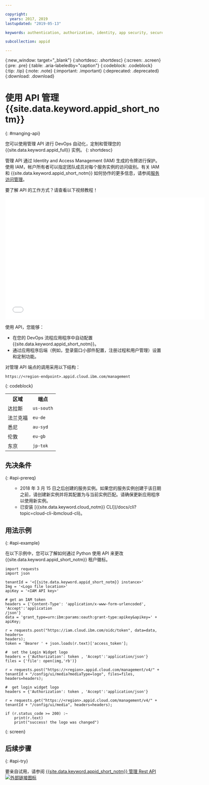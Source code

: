 ```yaml
---

copyright:
  years: 2017, 2019
lastupdated: "2019-05-13"

keywords: authentication, authorization, identity, app security, secure, application identity, app to app, access token

subcollection: appid

---
```


{:new_window: target="_blank"}
{:shortdesc: .shortdesc}
{:screen: .screen}
{:pre: .pre}
{:table: .aria-labeledby="caption"}
{:codeblock: .codeblock}
{:tip: .tip}
{:note: .note}
{:important: .important}
{:deprecated: .deprecated}
{:download: .download}

# 使用 API 管理 {{site.data.keyword.appid_short_notm}}
{: #manging-api}

您可以使用管理 API 进行 DevOps 自动化，定制和管理您的 {{site.data.keyword.appid_full}} 实例。
{: shortdesc}

管理 API 通过 Identity and Access Management (IAM) 生成的令牌进行保护。使用 IAM，帐户所有者可以指定团队成员对每个服务实例的访问级别。有关 IAM 和 {{site.data.keyword.appid_short_notm}} 如何协作的更多信息，请参阅[服务访问管理](/docs/services/appid?topic=appid-service-access-management)。


要了解 API 的工作方式？请查看以下视频教程！

<iframe class="embed-responsive-item" id="about-appid-api" title="关于 {{site.data.keyword.appid_short_notm}} API" type="text/html" width="640" height="390" src="//www.youtube.com/embed/b2ABxvAdGg0?rel=0" frameborder="0" webkitallowfullscreen mozallowfullscreen allowfullscreen> </iframe>


使用 API，您能够：
* 在您的 DevOps 流程应用程序中自动配置 {{site.data.keyword.appid_short_notm}}。
* 通过应用程序后端（例如，登录窗口小部件配置，注册过程和用户管理）设置和定制功能。


对管理 API 端点的调用采用以下结构：

```
https://<region-endpoint>.appid.cloud.ibm.com/management
```
{: codeblock}


<table>
  <tr>
    <th>区域</th>
    <th>端点</th>
  </tr>
  <tr>
    <td>达拉斯</td>
    <td><code>us-south</code></td>
  </tr>
  <tr>
    <td>法兰克福</td>
    <td><code>eu-de</code></td>
  </tr>
  <tr>
    <td>悉尼</td>
    <td><code>au-syd</code></td>
  </tr>
  <tr>
    <td>伦敦</td>
    <td><code>eu-gb</code></td>
  </tr>
  <tr>
    <td>东京</td>
    <td><code>jp-tok</code></td>
  </tr>
</table>



## 先决条件
{: #api-prereq}

<ul><ul><li>2018 年 3 月 15 日之后创建的服务实例。如果您的服务实例创建于该日期之前，请创建新实例并将其配置为与当前实例匹配。请确保更新应用程序以使用新实例。</li>
<li>已安装 [{{site.data.keyword.cloud_notm}} CLI](/docs/cli?topic=cloud-cli-ibmcloud-cli)。</li></ul></ul>

## 用法示例
{: #api-example}

在以下示例中，您可以了解如何通过 Python 使用 API 来更改 {{site.data.keyword.appid_short_notm}} 租户徽标。

```
import requests
import json

tenantId = '<{{site.data.keyword.appid_short_notm}} instance>'
Img = '<Logo file location>'
apiKey = '<IAM API key>'

# get an IAM token
headers = {'Content-Type': 'application/x-www-form-urlencoded', 'Accept':'application
/json'}
data = 'grant_type=urn:ibm:params:oauth:grant-type:apikey&apikey=' + apiKey;

r = requests.post("https://iam.cloud.ibm.com/oidc/token", data=data, headers=
headers);
token = 'Bearer ' + json.loads(r.text)['access_token'];

#  set the Login Widget logo
headers = {'Authorization': token , 'Accept':'application/json'}
files = {'file': open(img,'rb')}

r = requests.post("https://<region>.appid.cloud.com/management/v4/" + tenantId + "/config/ui/media?mediaType=logo", files=files, headers=headers);

#  get login widget logo
headers = {'Authorization': token , 'Accept':'application/json'}

r = requests.get("https://<region>.appid.cloud.com/management/v4/" + tenantId + "/config/ui/media", headers=headers);

if (r.status_code >= 200) :~
    print(r.text)
    print("success! the logo was changed")
```
{: screen}


## 后续步骤
{: #api-try}

要亲自试用，请参阅 <a href="https://us-south.appid.cloud.ibm.com/swagger-ui/#/" target="_blank">{{site.data.keyword.appid_short_notm}} 管理 Rest API <img src="../../icons/launch-glyph.svg" alt="外部链接图标"></a>
